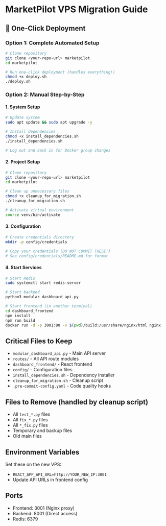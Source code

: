 # MarketPilot VPS Migration Guide

## 🚀 One-Click Deployment

### Option 1: Complete Automated Setup
```bash
# Clone repository
git clone <your-repo-url> marketpilot
cd marketpilot

# Run one-click deployment (handles everything!)
chmod +x deploy.sh
./deploy.sh
```

### Option 2: Manual Step-by-Step

#### 1. System Setup
```bash
# Update system
sudo apt update && sudo apt upgrade -y

# Install dependencies
chmod +x install_dependencies.sh
./install_dependencies.sh

# Log out and back in for Docker group changes
```

#### 2. Project Setup
```bash
# Clone repository
git clone <your-repo-url> marketpilot
cd marketpilot

# Clean up unnecessary files
chmod +x cleanup_for_migration.sh
./cleanup_for_migration.sh

# Activate virtual environment
source venv/bin/activate
```

#### 3. Configuration
```bash
# Create credentials directory
mkdir -p config/credentials

# Copy your credentials (DO NOT COMMIT THESE!)
# See config/credentials/README.md for format
```

#### 4. Start Services
```bash
# Start Redis
sudo systemctl start redis-server

# Start backend
python3 modular_dashboard_api.py

# Start frontend (in another terminal)
cd dashboard_frontend
npm install
npm run build
docker run -d -p 3001:80 -v $(pwd)/build:/usr/share/nginx/html nginx
```

## Critical Files to Keep
- `modular_dashboard_api.py` - Main API server
- `routes/` - All API route modules
- `dashboard_frontend/` - React frontend
- `config/` - Configuration files
- `install_dependencies.sh` - Dependency installer
- `cleanup_for_migration.sh` - Cleanup script
- `.pre-commit-config.yaml` - Code quality hooks

## Files to Remove (handled by cleanup script)
- All `test_*.py` files
- All `fix_*.py` files
- All `*_fix.py` files
- Temporary and backup files
- Old main files

## Environment Variables
Set these on the new VPS:
- `REACT_APP_API_URL=http://YOUR_NEW_IP:3001`
- Update API URLs in frontend config

## Ports
- Frontend: 3001 (Nginx proxy)
- Backend: 8001 (Direct access)
- Redis: 6379
